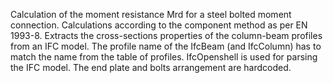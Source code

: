Calculation of the moment resistance Mrd for a steel bolted moment connection.
Calculations according to the component method as per EN 1993-8.
Extracts the cross-sections properties of the column-beam profiles from an IFC model. The profile name of the IfcBeam (and IfcColumn) has to match the name from the table of profiles.
IfcOpenshell is used for parsing the IFC model.
The end plate and bolts arrangement are hardcoded.
